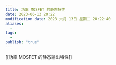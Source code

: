 ```yaml
---
title: 功率 MOSFET 的静态特性
date: 2023-06-13 20:22
modification date: 2023 六月 13日 星期二 20:22:40
aliases:
  - 
tags:
  - 
publish: "true"
---
```


[[功率 MOSFET 的静态输出特性]]
